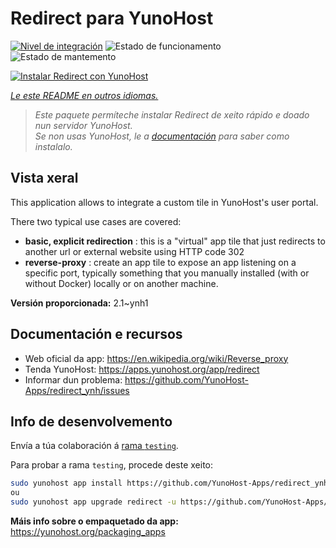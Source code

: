 <!--
NOTA: Este README foi creado automáticamente por <https://github.com/YunoHost/apps/tree/master/tools/readme_generator>
NON debe editarse manualmente.
-->

# Redirect para YunoHost

[![Nivel de integración](https://dash.yunohost.org/integration/redirect.svg)](https://ci-apps.yunohost.org/ci/apps/redirect/) ![Estado de funcionamento](https://ci-apps.yunohost.org/ci/badges/redirect.status.svg) ![Estado de mantemento](https://ci-apps.yunohost.org/ci/badges/redirect.maintain.svg)

[![Instalar Redirect con YunoHost](https://install-app.yunohost.org/install-with-yunohost.svg)](https://install-app.yunohost.org/?app=redirect)

*[Le este README en outros idiomas.](./ALL_README.md)*

> *Este paquete permíteche instalar Redirect de xeito rápido e doado nun servidor YunoHost.*  
> *Se non usas YunoHost, le a [documentación](https://yunohost.org/install) para saber como instalalo.*

## Vista xeral

This application allows to integrate a custom tile in YunoHost's user portal.

There two typical use cases are covered:
- **basic, explicit redirection** : this is a "virtual" app tile that just redirects to another url or external website using HTTP code 302
- **reverse-proxy** : create an app tile to expose an app listening on a specific port, typically something that you manually installed (with or without Docker) locally or on another machine.


**Versión proporcionada:** 2.1~ynh1
## Documentación e recursos

- Web oficial da app: <https://en.wikipedia.org/wiki/Reverse_proxy>
- Tenda YunoHost: <https://apps.yunohost.org/app/redirect>
- Informar dun problema: <https://github.com/YunoHost-Apps/redirect_ynh/issues>

## Info de desenvolvemento

Envía a túa colaboración á [rama `testing`](https://github.com/YunoHost-Apps/redirect_ynh/tree/testing).

Para probar a rama `testing`, procede deste xeito:

```bash
sudo yunohost app install https://github.com/YunoHost-Apps/redirect_ynh/tree/testing --debug
ou
sudo yunohost app upgrade redirect -u https://github.com/YunoHost-Apps/redirect_ynh/tree/testing --debug
```

**Máis info sobre o empaquetado da app:** <https://yunohost.org/packaging_apps>
